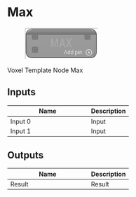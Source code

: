 # Max

<div align="left" data-full-width="false"><figure><img src="../../../../.gitbook/assets/max.png" alt=""><figcaption></figcaption></figure></div>

Voxel Template Node Max

## Inputs

<table><thead><tr><th width="170">Name</th><th>Description</th></tr></thead><tbody><tr><td>Input 0</td><td>Input</td></tr><tr><td>Input 1</td><td>Input</td></tr></tbody></table>

## Outputs

<table><thead><tr><th width="170">Name</th><th>Description</th></tr></thead><tbody><tr><td>Result</td><td>Result</td></tr></tbody></table>
